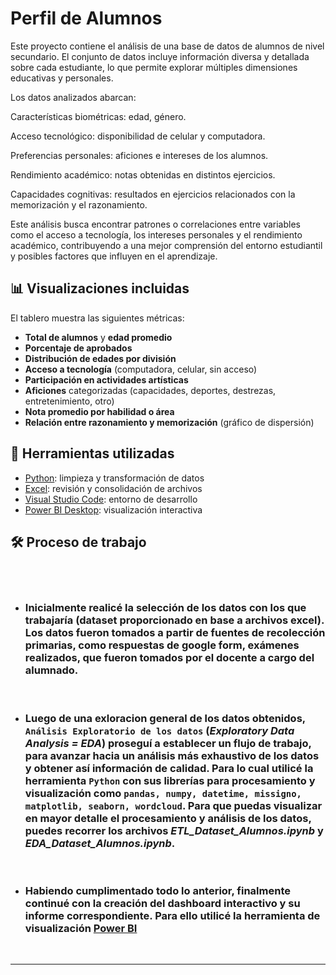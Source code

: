 
# Perfil de Alumnos

Este proyecto contiene el análisis de una base de datos de alumnos de nivel secundario. El conjunto de datos incluye información diversa y detallada sobre cada estudiante, lo que permite explorar múltiples dimensiones educativas y personales.

Los datos analizados abarcan:

Características biométricas: edad, género.

Acceso tecnológico: disponibilidad de celular y computadora.

Preferencias personales: aficiones e intereses de los alumnos.

Rendimiento académico: notas obtenidas en distintos ejercicios.

Capacidades cognitivas: resultados en ejercicios relacionados con la memorización y el razonamiento.

Este análisis busca encontrar patrones o correlaciones entre variables como el acceso a tecnología, los intereses personales y el rendimiento académico, contribuyendo a una mejor comprensión del entorno estudiantil y posibles factores que influyen en el aprendizaje.

## 📊 Visualizaciones incluidas

El tablero muestra las siguientes métricas:

- **Total de alumnos** y **edad promedio**
- **Porcentaje de aprobados**
- **Distribución de edades por división**
- **Acceso a tecnología** (computadora, celular, sin acceso)
- **Participación en actividades artísticas**
- **Aficiones** categorizadas (capacidades, deportes, destrezas, entretenimiento, otro)
- **Nota promedio por habilidad o área**
- **Relación entre razonamiento y memorización** (gráfico de dispersión)

## 🧰 Herramientas utilizadas

- [Python](https://www.python.org/): limpieza y transformación de datos
- [Excel](https://www.microsoft.com/excel): revisión y consolidación de archivos
- [Visual Studio Code](https://code.visualstudio.com/): entorno de desarrollo
- [Power BI Desktop](https://powerbi.microsoft.com/): visualización interactiva

## 🛠️ Proceso de trabajo
<br>


<br>

 * ### Inicialmente realicé la selección de los datos con los que trabajaría (dataset proporcionado en base a archivos excel). Los datos fueron tomados a partir de fuentes de recolección primarias, como respuestas de google form, exámenes realizados, que fueron tomados por el docente a cargo del alumnado. 

 <br>

 * ### Luego de una exloracion general de los datos obtenidos, **`Análisis Exploratorio de los datos`** (_Exploratory Data Analysis = EDA_) proseguí a establecer un flujo de trabajo, para avanzar hacia un análisis más exhaustivo de los datos y obtener así información de calidad. Para lo cual utilicé la herramienta **`Python`** con sus librerías para procesamiento y visualización como **`pandas, numpy, datetime, missigno, matplotlib, seaborn, wordcloud`**. Para que puedas visualizar en mayor detalle el procesamiento y análisis de los datos, puedes recorrer los archivos _ETL_Dataset_Alumnos.ipynb_ y _EDA_Dataset_Alumnos.ipynb_.

<br>


 * ### Habiendo cumplimentado todo lo anterior, finalmente continué con la creación del dashboard interactivo y su informe correspondiente. Para ello utilicé la herramienta de visualización [Power BI](https://powerbi.microsoft.com/es-es/)

 <br>


___



